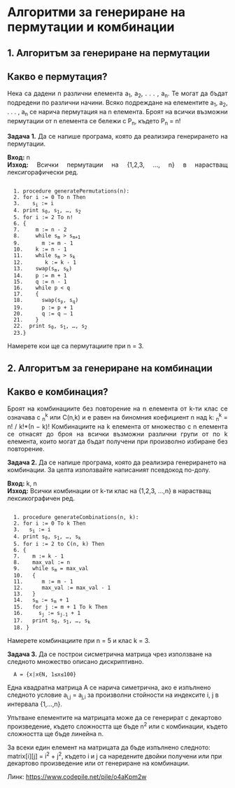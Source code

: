 
# Алгоритми за генериране на пермутации и комбинации

## 1. Алгоритъм за генериране на пермутации
## Какво е пермутация?
<p align="justify">
  Нека са дадени n различни елемента 
  a<sub>1</sub>, a<sub>2</sub>, . . . , a<sub>n</sub>. Те могат да бъдат подредени по различни начини. Всяко подреждане
   на елементите a<sub>1</sub>, a<sub>2</sub>, . . . , a<sub>n</sub> се нарича пермутация на n елемента. Броят на всички възможни 
  пермутации от n елемента се бележи с P<sub>n</sub>, където P<sub>n</sub> = n!
</p>

<p align="justify">
<b>Задача 1.</b> Да се напише програма, която да реализира генерирането на пермутации. 
</p>
<p align="justify">
  <b>Вход:</b> n <br>
  <b>Изход:</b> Всички пермутации на {1,2,3, ..., n} в нарастващ лексигорафически ред. <br>
</p>
<pre><code>
  1. procedure generatePermutations(n):
  2. for i := 0 To n Then
  3.    s<sub>i</sub> := i
  4. print s<sub>0</sub>, s<sub>1</sub>, …, s<sub>2</sub>  
  5. for i := 2 To n!
  6. {
  7.     m := n - 2
  8.     while s<sub>m</sub> > s<sub>m+1</sub>
  9.       m := m - 1
  10.    k := n - 1
  11.    while s<sub>m</sub> > s<sub>k</sub>
  12.       k := k - 1
  13.    swap(s<sub>m</sub>, s<sub>k</sub>)
  14.    p := m + 1
  15.    q := n - 1
  16.    while p < q 
  17.    {
  18.      swap(s<sub>p</sub>, s<sub>q</sub>)
  19.      p := p + 1
  20.      q := q – 1
  21.    }
  22.  print s<sub>0</sub>, s<sub>1</sub>, …, s<sub>2</sub>
  23.}
</code></pre>

Намерете кои ще са пермутациите при  n = 3.

## 2. Алгоритъм за генериране на комбинации
## Какво е комбинация?
<p align="justify">
Броят на комбинациите без повторение на n елемента от k-ти клас се означава с <math>C<sub>n</sub><sup>k</sup></math> или C(n,k) и е равен на биномния коефициент n над k:
<math>C<sub>n</sub><sup>k</sup> = n! / k!*(n − k)!</math>
Комбинациите на k елемента от множество с n елемента се отнасят до броя на всички възможни различни групи от по k елемента, които могат да бъдат получени при произволно избиране без повторение.
</p>
<p align="text">
  <b>Задача 2.</b> Да се напише програма, която да реализира генерирането на комбинации. За целта използвайте написаният псевдокод по-долу.
</p>
<p align="text">
  <b>Вход:</b> k, n <br>
  <b>Изход:</b> Всички комбинации от k-ти клас на {1,2,3, ...,n} в нарастващ лексикографичен ред. <br>
</p>
<pre><code>
  1. procedure generateCombinations(n, k):
  2. for i := 0 To k Then
  3.   s<sub>i</sub> := i
  4. print s<sub>0</sub>, s<sub>1</sub>, …, s<sub>k</sub>
  5. for i := 2 to C(n, k) Then
  6. {
  7.    m := k - 1
  8.    max_val := n
  9.    while s<sub>m</sub> = max_val
  10.   {
  11.      m := m - 1
  12.      max_val := max_val - 1
  13.   }
  14.   s<sub>m</sub> := s<sub>m</sub> + 1
  15.   for j := m + 1 To k Then
  16.     s<sub>j</sub> := s<sub>j-1</sub> + 1
  17.   print s<sub>0</sub>, s<sub>1</sub>, …, s<sub>k</sub>
  18. }
</code></pre>

Намерете комбинациите при n = 5  и клас k = 3.

<p align="text">
  <b>Задача 3.</b> Да се построи сисметрична матрица чрез използване на следното множество описано дискриптивно.

```
  A = {x|x∈N, 1≤x≤100} 
```

Една квадратна матрица  A	се нарича симетрична, ако е изпълнено следното условие a<sub>i,j</sub> = a<sub>j,i</sub> за произволни стойности на индексите i, j в интервала {1,...,n}. 

Упътване елементите на матрицата може да се генерират с декартово произведение, където сложността ще бъде n<sup>2</sup> или с комбинации, където сложността ще бъде линейна n.

За всеки един елемент на матрицата да бъде изпълнено следното: matrix[i][j] = i<sup>2</sup> + j<sup>2</sup>, където i и j са наредените двойки получени или при декартово произведение или от генериране на комбинации.
</p>


Линк: https://www.codepile.net/pile/o4aKpm2w
